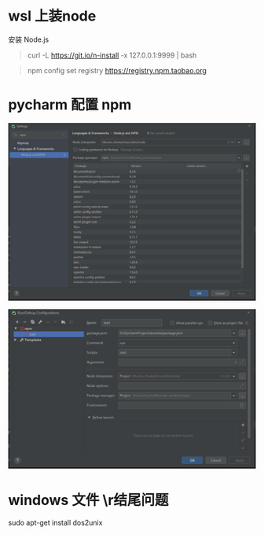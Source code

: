 # wsl 上装node  

安装 Node.js    
>  curl -L https://git.io/n-install -x 127.0.0.1:9999 | bash    
    
> npm config set registry https://registry.npm.taobao.org    
    
# pycharm 配置 npm    
![image.png](..\images\7485616-35c20a0fa7dddece.png)    
    
    
![image.png](..\images\7485616-ea6325a65464bee8.png)    
    
    
# windows 文件 \r结尾问题    
sudo apt-get install dos2unix    
